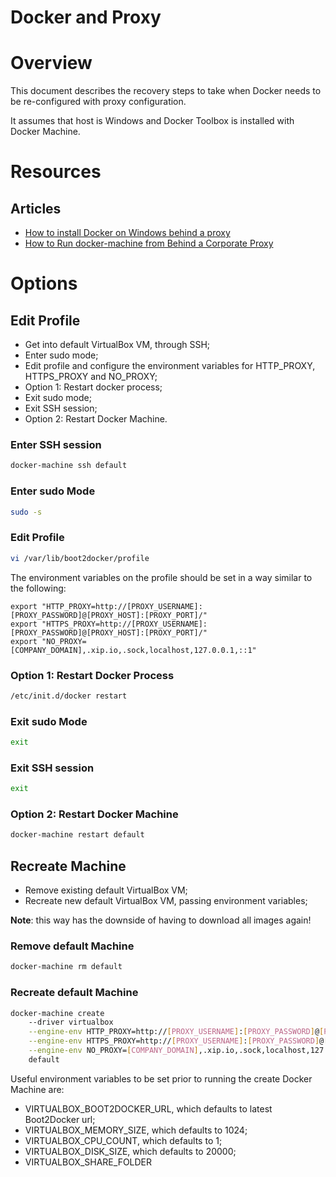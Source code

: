 ﻿Docker and Proxy
================

# Overview

This document describes the recovery steps to take when Docker needs to be re-configured with proxy configuration.

It assumes that host is Windows and Docker Toolbox is installed with Docker Machine.

# Resources

## Articles

- [How to install Docker on Windows behind a proxy](http://www.netinstructions.com/how-to-install-docker-on-windows-behind-a-proxy/)
- [How to Run docker-machine from Behind a Corporate Proxy](http://mflo.io/2015/08/13/docker-machine-behind-proxy/)

# Options

## Edit Profile

- Get into default VirtualBox VM, through SSH;
- Enter sudo mode;
- Edit profile and configure the environment variables for HTTP_PROXY, HTTPS_PROXY and NO_PROXY;
- Option 1: Restart docker process;
- Exit sudo mode;
- Exit SSH session;
- Option 2: Restart Docker Machine.

### Enter SSH session

```bash
docker-machine ssh default
```

### Enter sudo Mode

```bash
sudo -s
```

### Edit Profile

```bash
vi /var/lib/boot2docker/profile
```

The environment variables on the profile should be set in a way similar to the following:

```
export "HTTP_PROXY=http://[PROXY_USERNAME]:[PROXY_PASSWORD]@[PROXY_HOST]:[PROXY_PORT]/"
export "HTTPS_PROXY=http://[PROXY_USERNAME]:[PROXY_PASSWORD]@[PROXY_HOST]:[PROXY_PORT]/"
export "NO_PROXY=[COMPANY_DOMAIN],.xip.io,.sock,localhost,127.0.0.1,::1"
```

### Option 1: Restart Docker Process

```bash
/etc/init.d/docker restart
```

### Exit sudo Mode

```bash
exit
```

### Exit SSH session

```bash
exit
```

### Option 2: Restart Docker Machine

```bash
docker-machine restart default
```

## Recreate Machine

- Remove existing default VirtualBox VM;
- Recreate new default VirtualBox VM, passing environment variables;

**Note**: this way has the downside of having to download all images again!

### Remove default Machine

```bash
docker-machine rm default
```

### Recreate default Machine

```bash
docker-machine create
    --driver virtualbox                                                                          \
    --engine-env HTTP_PROXY=http://[PROXY_USERNAME]:[PROXY_PASSWORD]@[PROXY_HOST]:[PROXY_PORT]/  \
    --engine-env HTTPS_PROXY=http://[PROXY_USERNAME]:[PROXY_PASSWORD]@[PROXY_HOST]:[PROXY_PORT]/ \
    --engine-env NO_PROXY=[COMPANY_DOMAIN],.xip.io,.sock,localhost,127.0.0.1,::1                 \
    default
```

Useful environment variables to be set prior to running the create Docker Machine are:

- VIRTUALBOX_BOOT2DOCKER_URL, which defaults to latest Boot2Docker url;
- VIRTUALBOX_MEMORY_SIZE, which defaults to 1024;
- VIRTUALBOX_CPU_COUNT, which defaults to 1;
- VIRTUALBOX_DISK_SIZE, which defaults to 20000;
- VIRTUALBOX_SHARE_FOLDER
